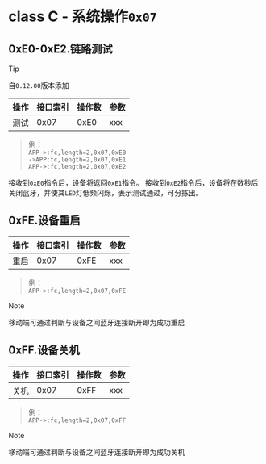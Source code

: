 # class C - 系统操作`0x07`

## 0xE0-0xE2.链路测试

> [!TIP]
> 自`0.12.00`版本添加

| 操作 | 接口索引 | 操作数  | 参数   |
| ---- | ---- | ---- | ---- |
| 测试 | 0x07 | 0xE0 | xxx |

> 例：   
> `APP->:fc,length=2,0x07,0xE0`  
> `->APP:fc,length=2,0x07,0xE1`  
> `APP->:fc,length=2,0x07,0xE2`  

接收到`0xE0`指令后，设备将返回`0xE1`指令。
接收到`0xE2`指令后，设备将在数秒后关闭蓝牙，并使其`LED`灯低频闪烁，表示测试通过，可分拣出。

## 0xFE.设备重启

| 操作 | 接口索引 | 操作数  | 参数   |
| ---- | ---- | ---- | ---- |
| 重启 | 0x07 | 0xFE | xxx |

> 例：   
> `APP->:fc,length=2,0x07,0xFE`  

> [!NOTE]
> 移动端可通过判断与设备之间蓝牙连接断开即为成功重启

## 0xFF.设备关机

| 操作 | 接口索引 | 操作数  | 参数   |
| ---- | ---- | ---- | ---- |
| 关机 | 0x07 | 0xFF | xxx |

> 例：   
> `APP->:fc,length=2,0x07,0xFF`  

> [!NOTE]
> 移动端可通过判断与设备之间蓝牙连接断开即为成功关机
